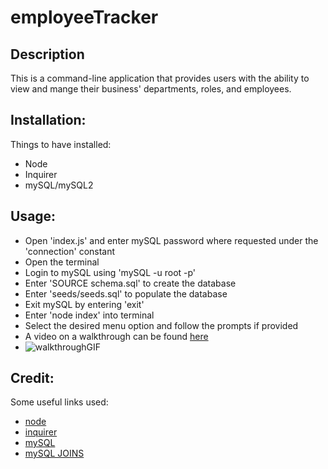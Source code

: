 # employeeTracker

## Description 
This is a command-line application that provides users with the ability to view and mange their business' departments, roles, and employees. 

## Installation: 
Things to have installed: 
- Node
- Inquirer
- mySQL/mySQL2

## Usage: 
- Open 'index.js' and enter mySQL password where requested under the 'connection' constant
- Open the terminal
- Login to mySQL using 'mySQL -u root -p'
- Enter 'SOURCE schema.sql' to create the database
- Enter 'seeds/seeds.sql' to populate the database
- Exit mySQL by entering 'exit'
- Enter 'node index' into terminal
- Select the desired menu option and follow the prompts if provided 
- A video on a walkthrough can be found [here](https://user-images.githubusercontent.com/120353691/228374830-e53d08e9-4dda-4dc9-a436-ccc16be39ddd.mp4)
- ![walkthroughGIF](https://user-images.githubusercontent.com/120353691/228374938-57c4ddad-2ede-423d-8b41-b832d9119d92.gif)

## Credit: 
Some useful links used: 
- [node](https://coding-boot-camp.github.io/full-stack/nodejs/how-to-install-nodejs) 
- [inquirer](https://www.npmjs.com/package/inquirer) 
- [mySQL](https://dev.mysql.com/doc/)
- [mySQL JOINS](https://www.sqlshack.com/sql-join-overview-and-tutorial/#:~:text=The%20simplest%20and%20most%20common,the%20join%20keyword%20by%20itself.) 


